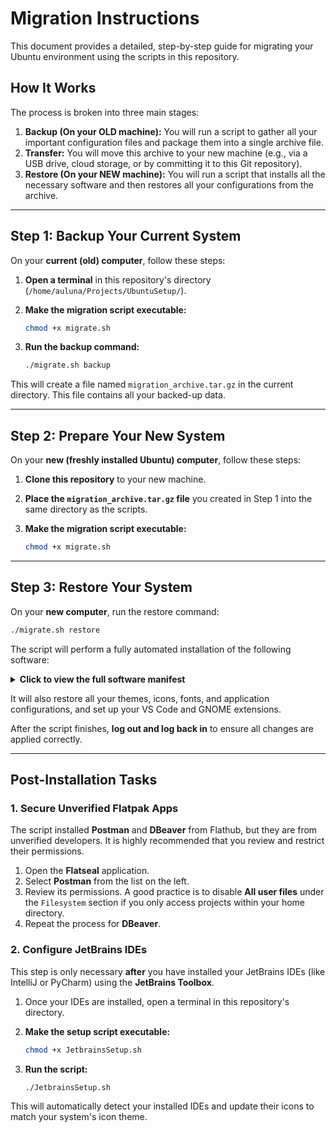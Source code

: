 # Migration Instructions

This document provides a detailed, step-by-step guide for migrating your Ubuntu environment using the scripts in this repository.

## How It Works

The process is broken into three main stages:

1.  **Backup (On your OLD machine):** You will run a script to gather all your important configuration files and package them into a single archive file.
2.  **Transfer:** You will move this archive to your new machine (e.g., via a USB drive, cloud storage, or by committing it to this Git repository).
3.  **Restore (On your NEW machine):** You will run a script that installs all the necessary software and then restores all your configurations from the archive.

---

## Step 1: Backup Your Current System

On your **current (old) computer**, follow these steps:

1.  **Open a terminal** in this repository's directory (`/home/auluna/Projects/UbuntuSetup/`).

2.  **Make the migration script executable:**
    ```bash
    chmod +x migrate.sh
    ```

3.  **Run the backup command:**
    ```bash
    ./migrate.sh backup
    ```

This will create a file named `migration_archive.tar.gz` in the current directory. This file contains all your backed-up data.

---

## Step 2: Prepare Your New System

On your **new (freshly installed Ubuntu) computer**, follow these steps:

1.  **Clone this repository** to your new machine.

2.  **Place the `migration_archive.tar.gz` file** you created in Step 1 into the same directory as the scripts.

3.  **Make the migration script executable:**
    ```bash
    chmod +x migrate.sh
    ```

---

## Step 3: Restore Your System

On your **new computer**, run the restore command:

```bash
./migrate.sh restore
```

The script will perform a fully automated installation of the following software:

<details>
<summary><b>Click to view the full software manifest</b></summary>

**1. Base System & Utilities (from Ubuntu APT Repository)**
- `gnome-tweaks`: For advanced GNOME desktop customization.
- `conky`: For the system monitor display.
- `flatpak`: The framework for running sandboxed applications.
- `gnome-shell-extension-manager`: To manage your GNOME extensions.
- `wget`: Utility for downloading files.
- `gpg`: For managing encryption keys.
- `python3-pip`: The package installer for Python.

**2. Third-Party Repositories (Installed via APT)**
- `code`: Visual Studio Code (from the official Microsoft repository).
- `temurin-21-jdk`: Eclipse Temurin JDK 21 (from the official Adoptium repository).

**3. Python Libraries (Installed via Pip)**
- `numpy`
- `scipy`
- `matplotlib`
- `pandas`
- `jupyterlab`
- `scikit-learn`
- `seaborn`

**4. Flatpak Applications (Installed from Flathub)**
- **Verified:**
  - `org.wireshark.Wireshark` (Wireshark)
  - `com.valvesoftware.Steam` (Steam)
  - `com.discordapp.Discord` (Discord)
  - `com.obsproject.Studio` (OBS Studio)
  - `io.github.flattool.Warehouse` (Warehouse)
  - `io.missioncenter.MissionCenter` (Mission Center)
  - `com.github.tchx84.Flatseal` (Flatseal)
- **Unverified:**
  - `com.getpostman.Postman` (Postman)
  - `io.dbeaver.DBeaverCommunity` (DBeaver)

</details>

It will also restore all your themes, icons, fonts, and application configurations, and set up your VS Code and GNOME extensions.

After the script finishes, **log out and log back in** to ensure all changes are applied correctly.

---

## Post-Installation Tasks

### 1. Secure Unverified Flatpak Apps

The script installed **Postman** and **DBeaver** from Flathub, but they are from unverified developers. It is highly recommended that you review and restrict their permissions.

1.  Open the **Flatseal** application.
2.  Select **Postman** from the list on the left.
3.  Review its permissions. A good practice is to disable **All user files** under the `Filesystem` section if you only access projects within your home directory.
4.  Repeat the process for **DBeaver**.

### 2. Configure JetBrains IDEs

This step is only necessary **after** you have installed your JetBrains IDEs (like IntelliJ or PyCharm) using the **JetBrains Toolbox**.

1.  Once your IDEs are installed, open a terminal in this repository's directory.

2.  **Make the setup script executable:**
    ```bash
    chmod +x JetbrainsSetup.sh
    ```

3.  **Run the script:**
    ```bash
    ./JetbrainsSetup.sh
    ```

This will automatically detect your installed IDEs and update their icons to match your system's icon theme.
